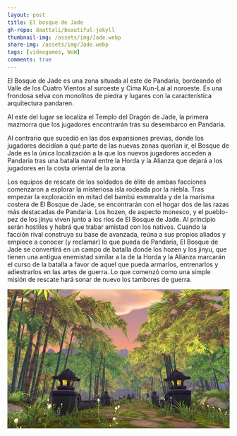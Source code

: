 ```yaml
---
layout: post
title: El bosque de Jade
gh-repo: daattali/beautiful-jekyll
thumbnail-img: /assets/img/Jade.webp
share-img: /assets/img/Jade.webp
tags: [videogames, WoW]
comments: true
---
```


El Bosque de Jade es una zona situada al este de Pandaria, bordeando el Valle de los Cuatro Vientos al suroeste y Cima Kun-Lai al noroeste. Es una frondosa selva con monolitos de piedra y lugares con la característica arquitectura pandaren.

Al este del lugar se localiza el Templo del Dragón de Jade, la primera mazmorra que los jugadores encontrarán tras su desembarco en Pandaria.

Al contrario que sucedió en las dos expansiones previas, donde los jugadores decidían a qué parte de las nuevas zonas querían ir, el Bosque de Jade es la única localización a la que los nuevos jugadores acceden a Pandaria tras una batalla naval entre la Horda y la Alianza que dejará a los jugadores en la costa oriental de la zona.

Los equipos de rescate de los soldados de élite de ambas facciones comenzaron a explorar la misteriosa isla rodeada por la niebla. Tras empezar la exploración en mitad del bambú esmeralda y de la marisma costera de El Bosque de Jade, se encontrarán con el hogar dos de las razas más destacadas de Pandaria. Los hozen, de aspecto monesco, y el pueblo-pez de los jinyu viven junto a los ríos de El Bosque de Jade. Al principio serán hostiles y habrá que trabar amistad con los nativos. Cuando la facción rival construya su base de avanzada, reúna a sus propios aliados y empiece a conocer (y reclamar) lo que pueda de Pandaria, El Bosque de Jade se convertirá en un campo de batalla donde los hozen y los jinyu, que tienen una antigua enemistad similar a la de la Horda y la Alianza marcarán el curso de la batalla a favor de aquel que pueda armarlos, entrenarlos y adiestrarlos en las artes de guerra. Lo que comenzó como una simple misión de rescate hará sonar de nuevo los tambores de guerra.

![El bosque de Jade](/assets/img/Jade2.webp)

